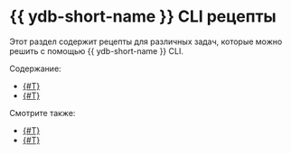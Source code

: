 # {{ ydb-short-name }} CLI рецепты

Этот раздел содержит рецепты для различных задач, которые можно решить с помощью {{ ydb-short-name }} CLI.

Содержание:

* [{#T}](convert-table-type.md)
* [{#T}](benchmarks.md)

Смотрите также:

- [{#T}](../../reference/ydb-cli/index.md)
- [{#T}](../../dev/index.md)